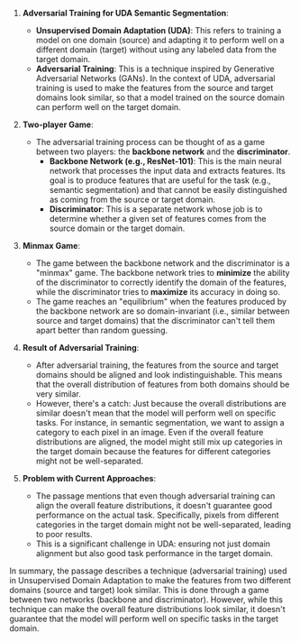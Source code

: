 1. **Adversarial Training for UDA Semantic Segmentation**:
   - **Unsupervised Domain Adaptation (UDA)**: This refers to training a model on one domain (source) and adapting it to perform well on a different domain (target) without using any labeled data from the target domain.
   - **Adversarial Training**: This is a technique inspired by Generative Adversarial Networks (GANs). In the context of UDA, adversarial training is used to make the features from the source and target domains look similar, so that a model trained on the source domain can perform well on the target domain.

2. **Two-player Game**:
   - The adversarial training process can be thought of as a game between two players: the **backbone network** and the **discriminator**.
     - **Backbone Network (e.g., ResNet-101)**: This is the main neural network that processes the input data and extracts features. Its goal is to produce features that are useful for the task (e.g., semantic segmentation) and that cannot be easily distinguished as coming from the source or target domain.
     - **Discriminator**: This is a separate network whose job is to determine whether a given set of features comes from the source domain or the target domain.

3. **Minmax Game**:
   - The game between the backbone network and the discriminator is a "minmax" game. The backbone network tries to **minimize** the ability of the discriminator to correctly identify the domain of the features, while the discriminator tries to **maximize** its accuracy in doing so.
   - The game reaches an "equilibrium" when the features produced by the backbone network are so domain-invariant (i.e., similar between source and target domains) that the discriminator can't tell them apart better than random guessing.

4. **Result of Adversarial Training**:
   - After adversarial training, the features from the source and target domains should be aligned and look indistinguishable. This means that the overall distribution of features from both domains should be very similar.
   - However, there's a catch: Just because the overall distributions are similar doesn't mean that the model will perform well on specific tasks. For instance, in semantic segmentation, we want to assign a category to each pixel in an image. Even if the overall feature distributions are aligned, the model might still mix up categories in the target domain because the features for different categories might not be well-separated.

5. **Problem with Current Approaches**:
   - The passage mentions that even though adversarial training can align the overall feature distributions, it doesn't guarantee good performance on the actual task. Specifically, pixels from different categories in the target domain might not be well-separated, leading to poor results.
   - This is a significant challenge in UDA: ensuring not just domain alignment but also good task performance in the target domain.

In summary, the passage describes a technique (adversarial training) used in Unsupervised Domain Adaptation to make the features from two different domains (source and target) look similar. This is done through a game between two networks (backbone and discriminator). However, while this technique can make the overall feature distributions look similar, it doesn't guarantee that the model will perform well on specific tasks in the target domain.